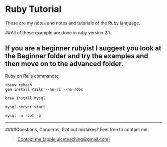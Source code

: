 Ruby Tutorial
================

These are my notes and notes and tutorials of the Ruby language.

##All of these example are done in ruby version 2.1.

If you are a beginner rubyist I suggest you look at the Beginner folder
and try the examples and then move on to the advanced folder.
----


Ruby on Rails commands:
```
rbenv rehash
gem install rails --no-ri --no-rdoc

brew install mysql

mysql.server start

mysql -u root -p
```
---


####Questions, Concerns, Flat out mistakes?  Feel free to contact me.

> [Contact me (applejuiceteaching@gmail.com)](mailto:applejuiceteaching@gmail.com)